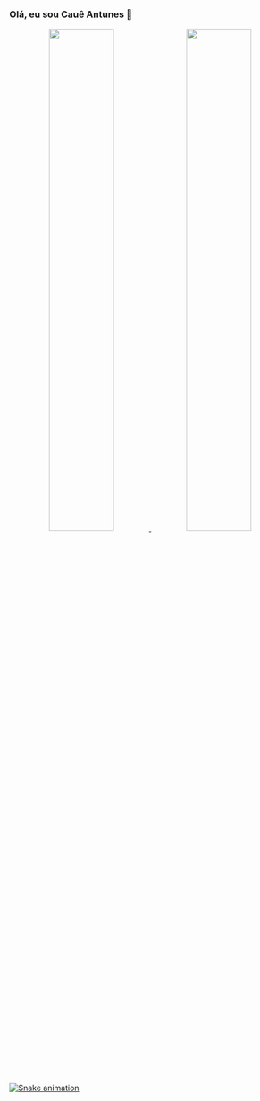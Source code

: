 ### Olá, eu sou Cauê Antunes 👋

<div align="center">
  <a href="https://github.com/rafaballerini">
  <img height="48%" src="https://github-readme-stats.vercel.app/api?username=Caue-byte&show_icons=true&theme=blue-green&include_all_commits=true&count_private=true"/>
    
  <img height="48%" src="https://github-readme-stats.vercel.app/api/top-langs/?username=Caue-byte&layout=compact&langs_count=7&theme=blue-green"/>
</div>
  
![Snake animation](https://github.com/Caue-byte/Caue-byte/blob/output/github-contribution-grid-snake.svg)
